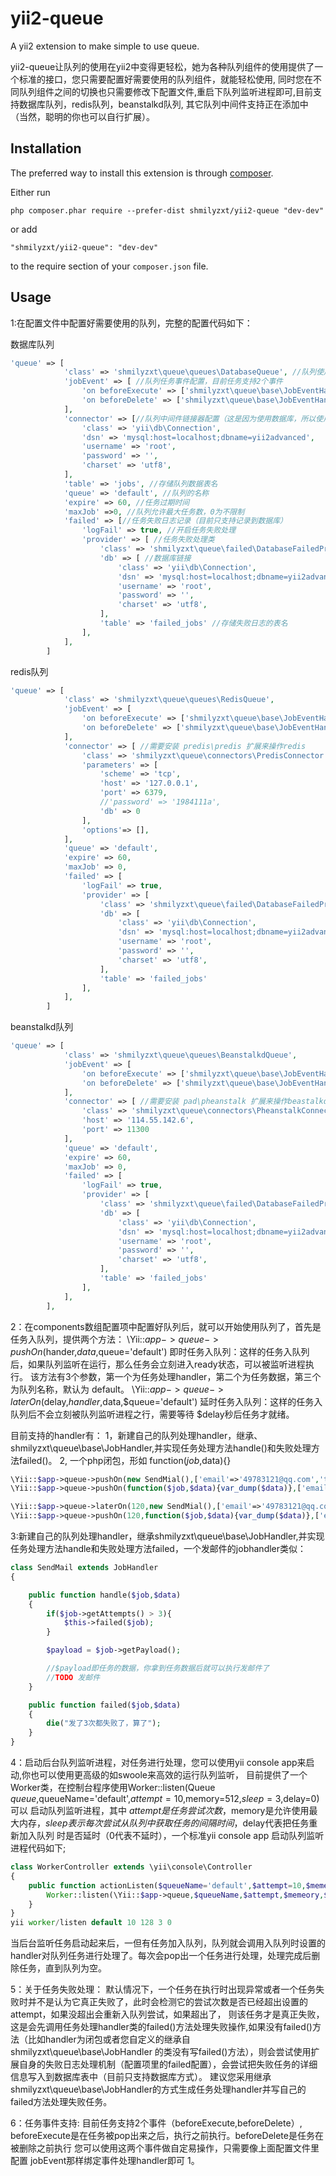 yii2-queue
==========
A yii2 extension to make simple to use queue.

yii2-queue让队列的使用在yii2中变得更轻松，她为各种队列组件的使用提供了一个标准的接口，您只需要配置好需要使用的队列组件，就能轻松使用,
同时您在不同队列组件之间的切换也只需要修改下配置文件,重启下队列监听进程即可,目前支持数据库队列，redis队列，beanstalkd队列,
其它队列中间件支持正在添加中（当然，聪明的你也可以自行扩展）。

Installation
------------

The preferred way to install this extension is through [composer](http://getcomposer.org/download/).

Either run

```
php composer.phar require --prefer-dist shmilyzxt/yii2-queue "dev-dev"
```

or add

```
"shmilyzxt/yii2-queue": "dev-dev"
```

to the require section of your `composer.json` file.


Usage
-----

1:在配置文件中配置好需要使用的队列，完整的配置代码如下：

数据库队列
```php
'queue' => [
            'class' => 'shmilyzxt\queue\queues\DatabaseQueue', //队列使用的类
            'jobEvent' => [ //队列任务事件配置，目前任务支持2个事件
                'on beforeExecute' => ['shmilyzxt\queue\base\JobEventHandler','beforeExecute'],
                'on beforeDelete' => ['shmilyzxt\queue\base\JobEventHandler','beforeDelete'],
            ],
            'connector' => [//队列中间件链接器配置（这是因为使用数据库，所以使用yii\db\Connection作为数据库链接实例）
                'class' => 'yii\db\Connection',
                'dsn' => 'mysql:host=localhost;dbname=yii2advanced',
                'username' => 'root',
                'password' => '',
                'charset' => 'utf8',
            ],
            'table' => 'jobs', //存储队列数据表名
            'queue' => 'default', //队列的名称
            'expire' => 60, //任务过期时间
            'maxJob' =>0, //队列允许最大任务数，0为不限制
            'failed' => [//任务失败日志记录（目前只支持记录到数据库）
                'logFail' => true, //开启任务失败处理
                'provider' => [ //任务失败处理类
                    'class' => 'shmilyzxt\queue\failed\DatabaseFailedProvider',
                    'db' => [ //数据库链接
                        'class' => 'yii\db\Connection',
                        'dsn' => 'mysql:host=localhost;dbname=yii2advanced',
                        'username' => 'root',
                        'password' => '',
                        'charset' => 'utf8',
                    ],
                    'table' => 'failed_jobs' //存储失败日志的表名
                ],
            ],
        ]
```

redis队列
```php
'queue' => [
            'class' => 'shmilyzxt\queue\queues\RedisQueue',
            'jobEvent' => [
                'on beforeExecute' => ['shmilyzxt\queue\base\JobEventHandler','beforeExecute'],
                'on beforeDelete' => ['shmilyzxt\queue\base\JobEventHandler','beforeDelete'],
            ],
            'connector' => [ //需要安装 predis\predis 扩展来操作redis
                'class' => 'shmilyzxt\queue\connectors\PredisConnector',
                'parameters' => [
                    'scheme' => 'tcp',
                    'host' => '127.0.0.1',
                    'port' => 6379,
                    //'password' => '1984111a',
                    'db' => 0
                ],
                'options'=> [],
            ],
            'queue' => 'default',
            'expire' => 60,
            'maxJob' => 0,
            'failed' => [
                'logFail' => true,
                'provider' => [
                    'class' => 'shmilyzxt\queue\failed\DatabaseFailedProvider',
                    'db' => [
                        'class' => 'yii\db\Connection',
                        'dsn' => 'mysql:host=localhost;dbname=yii2advanced',
                        'username' => 'root',
                        'password' => '',
                        'charset' => 'utf8',
                    ],
                    'table' => 'failed_jobs'
                ],
            ],
        ]
```

beanstalkd队列
```php
'queue' => [
            'class' => 'shmilyzxt\queue\queues\BeanstalkdQueue',
            'jobEvent' => [
                'on beforeExecute' => ['shmilyzxt\queue\base\JobEventHandler','beforeExecute'],
                'on beforeDelete' => ['shmilyzxt\queue\base\JobEventHandler','beforeDelete'],
            ],
            'connector' => [ //需要安装 pad\pheanstalk 扩展来操作beastalkd
                'class' => 'shmilyzxt\queue\connectors\PheanstalkConnector',
                'host' => '114.55.142.6',
                'port' => 11300
            ],
            'queue' => 'default',
            'expire' => 60,
            'maxJob' => 0,
            'failed' => [
                'logFail' => true,
                'provider' => [
                    'class' => 'shmilyzxt\queue\failed\DatabaseFailedProvider',
                    'db' => [
                        'class' => 'yii\db\Connection',
                        'dsn' => 'mysql:host=localhost;dbname=yii2advanced',
                        'username' => 'root',
                        'password' => '',
                        'charset' => 'utf8',
                    ],
                    'table' => 'failed_jobs'
                ],
            ],
        ],
```

2：在components数组配置项中配置好队列后，就可以开始使用队列了，首先是任务入队列，提供两个方法：
\Yii::$app->queue->pushOn($hander,$data,$queue='default')
即时任务入队列：这样的任务入队列后，如果队列监听在运行，那么任务会立刻进入ready状态，可以被监听进程执行。
该方法有3个参数，第一个为任务处理handler，第二个为任务数据，第三个为队列名称，默认为 default。
\Yii::$app->queue->laterOn($delay,$handler,$data,$queue='default')
延时任务入队列：这样的任务入队列后不会立刻被队列监听进程之行，需要等待 $delay秒后任务才就绪。

目前支持的handler有：
 1，新建自己的队列处理handler，继承、shmilyzxt\queue\base\JobHandler,并实现任务处理方法handle()和失败处理方法failed()。
 2, 一个php闭包，形如 function($job,$data){}

```php
\Yii::$app->queue->pushOn(new SendMial(),['email'=>'49783121@qq.com','title'=>'test','content'=>'email test'],'email');
\Yii::$app->queue->pushOn(function($job,$data){var_dump($data)},['email'=>'49783121@qq.com','title'=>'test','content'=>'email test'],'email');

\Yii::$app->queue->laterOn(120,new SendMial(),['email'=>'49783121@qq.com','title'=>'test','content'=>'email test'],'email');
\Yii::$app->queue->pushOn(120,function($job,$data){var_dump($data)},['email'=>'49783121@qq.com','title'=>'test','content'=>'email test'],'email');
```

3:新建自己的队列处理handler，继承shmilyzxt\queue\base\JobHandler,并实现任务处理方法handle和失败处理方法failed，一个发邮件的jobhandler类似：

```php
class SendMail extends JobHandler
{

    public function handle($job,$data)
    {
        if($job->getAttempts() > 3){
            $this->failed($job);
        }

        $payload = $job->getPayload();

        //$payload即任务的数据，你拿到任务数据后就可以执行发邮件了
        //TODO 发邮件
    }

    public function failed($job,$data)
    {
        die("发了3次都失败了，算了");
    }
}
```

4：启动后台队列监听进程，对任务进行处理，您可以使用yii console app来启动,你也可以使用更高级的如swoole来高效的运行队列监听，
目前提供了一个Worker类，在控制台程序使用Worker::listen(Queue $queue,$queueName='default',$attempt=10,$memory=512,$sleep=3,$delay=0)可以
启动队列监听进程，其中  $attempt是任务尝试次数，$memory是允许使用最大内存，$sleep表示每次尝试从队列中获取任务的间隔时间，$delay代表把任务重新加入队列
时是否延时（0代表不延时），一个标准yii console app 启动队列监听进程代码如下;

```php
class WorkerController extends \yii\console\Controller
{
    public function actionListen($queueName='default',$attempt=10,$memeory=128,$sleep=3 ,$delay=0){
        Worker::listen(\Yii::$app->queue,$queueName,$attempt,$memeory,$sleep,$delay);
    }
}
yii worker/listen default 10 128 3 0
```

当后台监听任务启动起来后，一但有任务加入队列，队列就会调用入队列时设置的handler对队列任务进行处理了。每次会pop出一个任务进行处理，处理完成后删除任务，直到队列为空。

5：关于任务失败处理：
默认情况下，一个任务在执行时出现异常或者一个任务失败时并不是认为它真正失败了，此时会检测它的尝试次数是否已经超出设置的attempt，如果没超出会重新入队列尝试，如果超出了，
则该任务才是真正失败，这是会先调用任务处理handler类的failed()方法处理失败操作,如果没有failed()方法（比如handler为闭包或者您自定义的继承自shmilyzxt\queue\base\JobHandler
的类没有写failed()方法），则会尝试使用扩展自身的失败日志处理机制（配置项里的failed配置），会尝试把失败任务的详细信息写入到数据库表中（目前只支持数据库方式）。
建议您采用继承shmilyzxt\queue\base\JobHandler的方式生成任务处理handler并写自己的failed方法处理失败任务。


6：任务事件支持:
目前任务支持2个事件（beforeExecute,beforeDelete）, beforeExecute是在任务被pop出来之后，执行之前执行。beforeDelete是任务在被删除之前执行
您可以使用这两个事件做自定易操作，只需要像上面配置文件里配置 jobEvent那样绑定事件处理handler即可 1。
